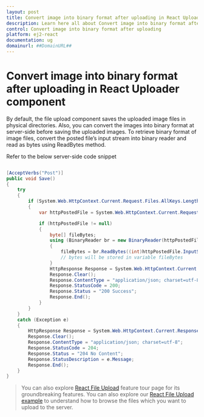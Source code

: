 ```yaml
---
layout: post
title: Convert image into binary format after uploading in React Uploader component | Syncfusion
description: Learn here all about Convert image into binary format after uploading in Syncfusion React Uploader component of Syncfusion Essential JS 2 and more.
control: Convert image into binary format after uploading 
platform: ej2-react
documentation: ug
domainurl: ##DomainURL##
---
```


# Convert image into binary format after uploading in React Uploader component

By default, the file upload component saves the uploaded image files in physical directories. Also, you can convert the images into binary format at server-side before saving the uploaded images. To retrieve binary format of image files, convert the posted file’s input stream into binary reader and read as bytes using ReadBytes method.

Refer to the below server-side code snippet

```csharp

[AcceptVerbs("Post")]
public void Save()
{
    try
    {
        if (System.Web.HttpContext.Current.Request.Files.AllKeys.Length > 0)
        {
            var httpPostedFile = System.Web.HttpContext.Current.Request.Files["UploadFiles"];

            if (httpPostedFile != null)
            {
                byte[] fileBytes;
                using (BinaryReader br = new BinaryReader(httpPostedFile.InputStream))
                {
                    fileBytes = br.ReadBytes((int)httpPostedFile.InputStream.Length);
                    // bytes will be stored in variable fileBytes
                }
                HttpResponse Response = System.Web.HttpContext.Current.Response;
                Response.Clear();
                Response.ContentType = "application/json; charset=utf-8";
                Response.StatusCode = 200;
                Response.Status = "200 Success";
                Response.End();
            }
        }
    }
    catch (Exception e)
    {
        HttpResponse Response = System.Web.HttpContext.Current.Response;
        Response.Clear();
        Response.ContentType = "application/json; charset=utf-8";
        Response.StatusCode = 204;
        Response.Status = "204 No Content";
        Response.StatusDescription = e.Message;
        Response.End();
    }
}

```

>You can also explore [React File Upload](https://www.syncfusion.com/react-components/react-file-upload) feature tour page for its groundbreaking features. You can also explore our [React File Upload example](https://ej2.syncfusion.com/react/demos/#/bootstrap5/uploader/default) to understand how to browse the files which you want to upload to the server.